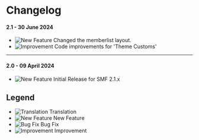 # Changelog

#### 2.1 - 30 June 2024
- ![New Feature](https://smftricks.com/assets/changelog/tag--plus.png) Changed the memberlist layout.
- ![Improvement](https://smftricks.com/assets/changelog/tag--pencil.png) Code improvements for 'Theme Customs'
---
#### 2.0 - 09 April 2024
- ![New Feature](https://smftricks.com/assets/changelog/tag--plus.png) Initial Release for SMF 2.1.x

## Legend
- ![Translation](https://smftricks.com/assets/changelog/language.png) Translation
- ![New Feature](https://smftricks.com/assets/changelog/tag--plus.png) New Feature
- ![Bug Fix](https://smftricks.com/assets/changelog/bug--minus.png) Bug Fix
- ![Improvement](https://smftricks.com/assets/changelog/tag--pencil.png) Improvement